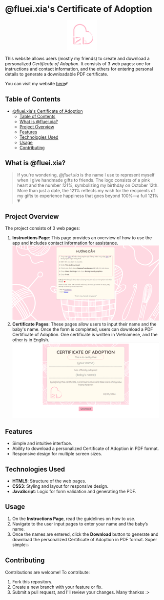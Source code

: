 # @fluei.xia's Certificate of Adoption
<p align="center">
<img src="img/logo-circle.png" height="100px">  
</p>

This website allows users (mostly my friends) to create and download a personalized *Certificate of Adoption*. It consists of 3 web pages: one for instructions and contact information, and the others for entering personal details to generate a downloadable PDF certificate.

You can visit my website [here](https://solivaquaant.github.io/fluei.xia-certificate/)💕
## Table of Contents
- [@fluei.xia's Certificate of Adoption](#flueixias-certificate-of-adoption)
  - [Table of Contents](#table-of-contents)
  - [What is @fluei.xia?](#what-is-flueixia)
  - [Project Overview](#project-overview)
  - [Features](#features)
  - [Technologies Used](#technologies-used)
  - [Usage](#usage)
  - [Contributing](#contributing)

## What is @fluei.xia?
>If you're wondering, *@fluei.xia* is the name I use to represent myself when I give handmade gifts to friends. The logo consists of a pink heart and the number *121%*, symbolizing my birthday on October 12th. More than just a date, the 121% reflects my wish for the recipients of my gifts to experience happiness that goes beyond 100%—a full 121% 💗

## Project Overview
The project consists of 3 web pages:
1. **Instructions Page**: This page provides an overview of how to use the app and includes contact information for assistance.
![instruction-page](img/instruction.png)
2. **Certificate Pages**: These pages allow users to input their name and the baby's name. Once the form is completed, users can download a PDF Certificate of Adoption. One certificate is written in Vietnamese, and the other is in English.
![certificate-page](img/certificate.png)

## Features
- Simple and intuitive interface.
- Ability to download a personalized Certificate of Adoption in PDF format.
- Responsive design for multiple screen sizes.

## Technologies Used
- **HTML5**: Structure of the web pages.
- **CSS3**: Styling and layout for responsive design.
- **JavaScript**: Logic for form validation and generating the PDF.

## Usage
1. On the **Instructions Page**, read the guidelines on how to use.
2. Navigate to the user input pages to enter your name and the baby’s name.
3. Once the names are entered, click the **Download** button to generate and download the personalized Certificate of Adoption in PDF format. Super simple💥

## Contributing
Contributions are welcome! To contribute:
1. Fork this repository.
2. Create a new branch with your feature or fix.
3. Submit a pull request, and I'll review your changes. Many thankss :>
